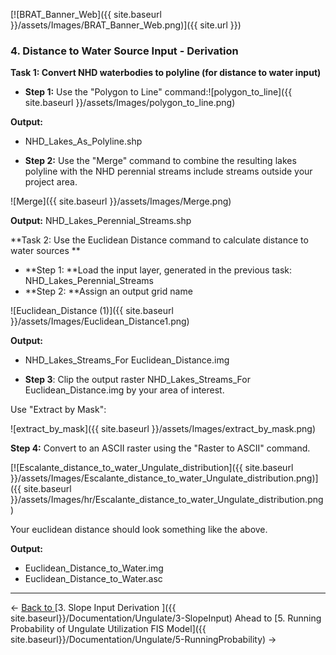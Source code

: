 [![BRAT_Banner_Web]({{ site.baseurl }}/assets/Images/BRAT_Banner_Web.png)]({{ site.url }})

### 4. Distance to Water Source Input - Derivation

**Task 1: Convert NHD waterbodies to polyline (for distance to water input)**

- **Step 1:** Use the "Polygon to Line" command:![polygon_to_line]({{ site.baseurl }}/assets/Images/polygon_to_line.png)

**Output:**

- NHD_Lakes_As_Polyline.shp


- **Step 2:** Use the "Merge" command to combine the resulting lakes polyline with the NHD perennial streams include streams outside your project area.

![Merge]({{ site.baseurl }}/assets/Images/Merge.png)

**Output:** NHD_Lakes_Perennial_Streams.shp



**Task 2: Use the Euclidean Distance command to calculate distance to water sources **

- **Step 1: **Load the input layer, generated in the previous task: NHD_Lakes_Perennial_Streams
- **Step 2: **Assign an output grid name

![Euclidean_Distance (1)]({{ site.baseurl }}/assets/Images/Euclidean_Distance1.png)

**Output:**

- NHD_Lakes_Streams_For Euclidean_Distance.img


- **Step 3**: Clip the output raster NHD_Lakes_Streams_For Euclidean_Distance.img by your area of interest.

Use "Extract by Mask":

![extract_by_mask]({{ site.baseurl }}/assets/Images/extract_by_mask.png)

**Step 4:** Convert to an ASCII raster using the "Raster to ASCII" command.

[![Escalante_distance_to_water_Ungulate_distribution]({{ site.baseurl }}/assets/Images/Escalante_distance_to_water_Ungulate_distribution.png)]({{ site.baseurl }}/assets/Images/hr/Escalante_distance_to_water_Ungulate_distribution.png)

Your euclidean distance should look something like the above.

**Output:** 

- Euclidean_Distance_to_Water.img
- Euclidean_Distance_to_Water.asc

------

← [Back to ](http://brat.joewheaton.org/home/documentation/manual-implementation/ungulate-capacity-model/goog_2007911975)[3. Slope Input Derivation ]({{ site.baseurl}}/Documentation/Ungulate/3-SlopeInput)        Ahead to [5. Running Probability of Ungulate Utilization FIS Model]({{ site.baseurl}}/Documentation/Ungulate/5-RunningProbability) →



